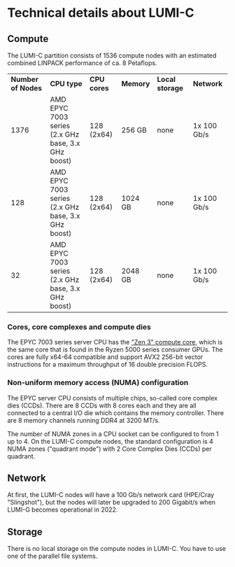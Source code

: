 # Technical details about LUMI-C

## Compute

The LUMI-C partition consists of 1536 compute nodes with an estimated combined LINPACK performance of ca. 8 Petaflops.

<table>
    <tr>
        <td><b>Number of Nodes</b></td>
        <td><b>CPU type</b></td>
        <td><b>CPU cores</b></td>
        <td><b>Memory</b></td>
        <td><b>Local storage</b></td>
        <td><b>Network</b></td>
    </tr>
    <tr>
        <td>1376</td>
        <td>AMD EPYC 7003 series<br> (2.x GHz base, 3.x GHz boost)</td>
        <td>128<br>(2x64)</td>
        <td>256 GB</td>
        <td>none</td>
        <td>1x 100 Gb/s</td>
    </tr>
    </tr>
        <td>128</td>
        <td>AMD EPYC 7003 series<br> (2.x GHz base, 3.x GHz boost)</td>
        <td>128<br>(2x64)</td>
        <td>1024 GB</td>
        <td>none</td>
        <td>1x 100 Gb/s</td>
    </tr>
    </tr>
        </tr>
        <td>32</td>
        <td>AMD EPYC 7003 series<br> (2.x GHz base, 3.x GHz boost)</td>
        <td>128<br>(2x64)</td>
        <td>2048 GB</td>
        <td>none</td>
        <td>1x 100 Gb/s</td>
    </tr>
</table>

### Cores, core complexes and compute dies

The EPYC 7003 series server CPU has the ["Zen 3" compute core](https://en.wikipedia.org/wiki/Zen_3), which is the same core that is found in the Ryzen 5000 series consumer GPUs. The cores are fully x64-64 compatible and support AVX2 256-bit vector instructions for a maximum throughput of 16 double precision FLOPS.

### Non-uniform memory access (NUMA) configuration

The EPYC server CPU consists of multiple chips, so-called core complex dies (CCDs). There are 8 CCDs with 8 cores each and they are all connected to a central I/O die which contains the memory controller. There are 8 memory channels running DDR4 at 3200 MT/s.

The number of NUMA zones in a CPU socket can be configured to from 1 up to 4. On the LUMI-C compute nodes, the standard configuration is 4 NUMA zones ("quadrant mode") with 2 Core Complex Dies (CCDs) per quadrant.

## Network

At first, the LUMI-C nodes will have a 100 Gb/s network card (HPE/Cray "Slingshot"), but the nodes will later be upgraded to 200 Gigabit/s when LUMI-G becomes operational in 2022.

## Storage

There is no local storage on the compute nodes in LUMI-C. You have to use one of the parallel file systems.
